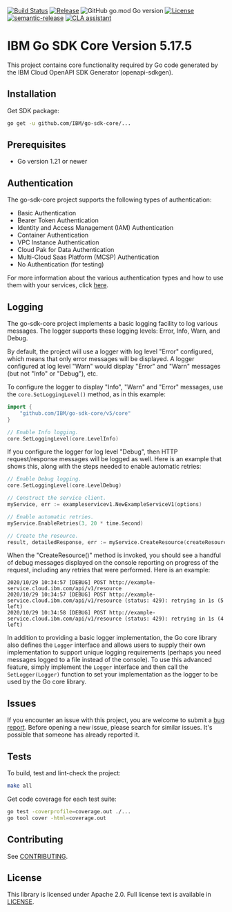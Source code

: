 [![Build Status](https://app.travis-ci.com/IBM/go-sdk-core.svg?branch=main)](https://app.travis-ci.com/IBM/go-sdk-core)
[![Release](https://img.shields.io/github/v/release/IBM/go-sdk-core)](https://github.com/IBM/go-sdk-core/releases/latest)
![GitHub go.mod Go version](https://img.shields.io/github/go-mod/go-version/IBM/go-sdk-core?filename=go.mod)
[![License](https://img.shields.io/badge/License-Apache%202.0-blue.svg)](https://opensource.org/licenses/Apache-2.0)
[![semantic-release](https://img.shields.io/badge/%20%20%F0%9F%93%A6%F0%9F%9A%80-semantic--release-e10079.svg)](https://github.com/semantic-release/semantic-release)
[![CLA assistant](https://cla-assistant.io/readme/badge/ibm/go-sdk-core)](https://cla-assistant.io/ibm/go-sdk-core)


# IBM Go SDK Core Version 5.17.5
This project contains core functionality required by Go code generated by the IBM Cloud OpenAPI SDK Generator
(openapi-sdkgen).

## Installation

Get SDK package:
```bash
go get -u github.com/IBM/go-sdk-core/...
```

## Prerequisites
- Go version 1.21 or newer

## Authentication
The go-sdk-core project supports the following types of authentication:
- Basic Authentication
- Bearer Token Authentication
- Identity and Access Management (IAM) Authentication
- Container Authentication
- VPC Instance Authentication
- Cloud Pak for Data Authentication
- Multi-Cloud Saas Platform (MCSP) Authentication
- No Authentication (for testing)

For more information about the various authentication types and how to use them with your services, click [here](Authentication.md).

## Logging
The go-sdk-core project implements a basic logging facility to log various messages.
The logger supports these logging levels: Error, Info, Warn, and Debug.

By default, the project will use a logger with log level "Error" configured, which means that
only error messages will be displayed.  A logger configured at log level "Warn" would display "Error" and "Warn" messages
(but not "Info" or "Debug"), etc.

To configure the logger to display "Info", "Warn" and "Error" messages, use the `core.SetLoggingLevel()`
method, as in this example:

```go
import {
    "github.com/IBM/go-sdk-core/v5/core"
}

// Enable Info logging.
core.SetLoggingLevel(core.LevelInfo)
```

If you configure the logger for log level "Debug", then HTTP request/response messages will be logged as well.
Here is an example that shows this, along with the steps needed to enable automatic retries:

```go
// Enable Debug logging.
core.SetLoggingLevel(core.LevelDebug)

// Construct the service client.
myService, err := exampleservicev1.NewExampleServiceV1(options)

// Enable automatic retries.
myService.EnableRetries(3, 20 * time.Second)

// Create the resource.
result, detailedResponse, err := myService.CreateResource(createResourceOptionsModel)
```

When the "CreateResource()" method is invoked, you should see a handful of debug messages
displayed on the console reporting on progress of the request, including any retries that
were performed.  Here is an example:

```
2020/10/29 10:34:57 [DEBUG] POST http://example-service.cloud.ibm.com/api/v1/resource
2020/10/29 10:34:57 [DEBUG] POST http://example-service.cloud.ibm.com/api/v1/resource (status: 429): retrying in 1s (5 left)
2020/10/29 10:34:58 [DEBUG] POST http://example-service.cloud.ibm.com/api/v1/resource (status: 429): retrying in 1s (4 left)
```

In addition to providing a basic logger implementation, the Go core library also defines
the `Logger` interface and allows users to supply their own implementation to support unique
logging requirements (perhaps you need messages logged to a file instead of the console).
To use this advanced feature, simply implement the `Logger` interface and then call the
`SetLogger(Logger)` function to set your implementation as the logger to be used by the
Go core library.

## Issues

If you encounter an issue with this project, you are welcome to submit a [bug report](https://github.com/IBM/go-sdk-core/issues).
Before opening a new issue, please search for similar issues. It's possible that someone has already reported it.

## Tests

To build, test and lint-check the project:
```bash
make all
```

Get code coverage for each test suite:
```bash
go test -coverprofile=coverage.out ./...
go tool cover -html=coverage.out
```

## Contributing

See [CONTRIBUTING](CONTRIBUTING.md).

## License

This library is licensed under Apache 2.0. Full license text is
available in [LICENSE](LICENSE).
